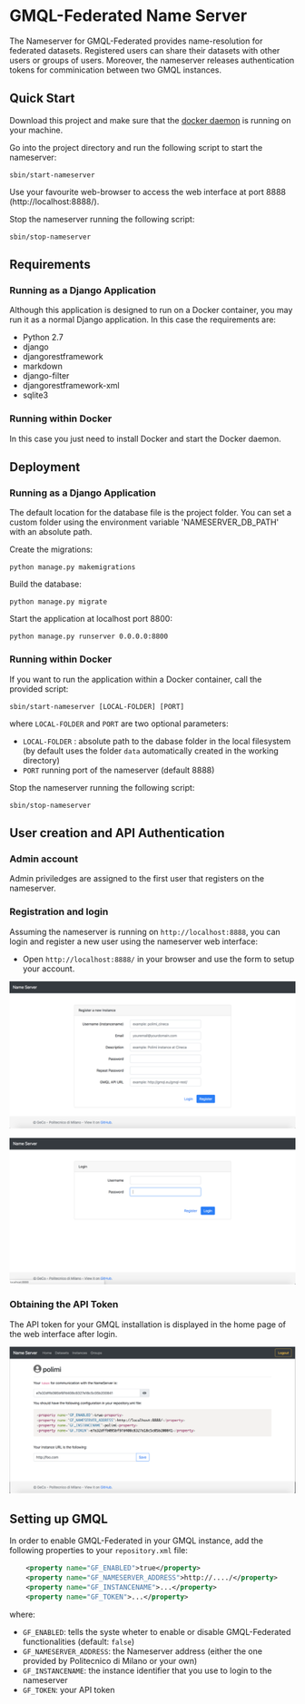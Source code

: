 # GMQL-Federated Name Server
The Nameserver for GMQL-Federated provides name-resolution for federated datasets. Registered users can share their datasets with other users or groups of users. Moreover, the nameserver releases authentication tokens for comminication between two GMQL instances.

## Quick Start
Download this project and make sure that the <a href="https://docs.docker.com/v17.09/engine/admin/" target="_blank">docker daemon</a> is running on your machine. 

Go into the project directory and run the following script to start the nameserver:
```
sbin/start-nameserver
```
Use your favourite web-browser to access the web interface at port 8888 (http://localhost:8888/).

Stop the nameserver running the following script: 
```
sbin/stop-nameserver
```

## Requirements
### Running as a Django Application
Although this application is designed to run on a Docker container, you may run it as a normal Django application. 
In this case the requirements are:
- Python 2.7
- django
- djangorestframework 
- markdown 
- django-filter
- djangorestframework-xml
- sqlite3

### Running within Docker
In this case you just need to install Docker and start the Docker daemon.

## Deployment

### Running as a Django Application

The default location for the database file is the project folder. 
You can set a custom folder using the environment variable 'NAMESERVER_DB_PATH' with an absolute path.

Create the migrations: 
```
python manage.py makemigrations
```
Build the database:
```
python manage.py migrate
  ```
Start the application at localhost port 8800:
```
python manage.py runserver 0.0.0.0:8800
```

### Running within Docker
If you want to run the application within a Docker container, call the provided script:
```
sbin/start-nameserver [LOCAL-FOLDER] [PORT]
```
where `LOCAL-FOLDER` and `PORT` are two optional parameters:
- `LOCAL-FOLDER` : absolute path to the dabase folder in the local filesystem (by default uses the folder `data` automatically created in the working directory)
- `PORT` running port of the nameserver (default 8888)

Stop the nameserver running the following script:
```
sbin/stop-nameserver
```

## User creation and API Authentication
### Admin account
Admin priviledges are assigned to the first user that registers on the nameserver. 
### Registration and login
Assuming the nameserver is running on `http://localhost:8888`, you can login and register a new user using the nameserver web interface:

- Open `http://localhost:8888/` in your browser and use the form to setup your account.


![signup](https://github.com/DEIB-GECO/GMQL-FederatedNS/raw/master/screenshots/signup.png)

![login](https://github.com/DEIB-GECO/GMQL-FederatedNS/raw/master/screenshots/login.png)



### Obtaining the API Token
The API token for your GMQL installation is displayed in the home page of the web interface after login.

![signup](https://github.com/DEIB-GECO/GMQL-FederatedNS/raw/master/screenshots/home.png)

## Setting up GMQL
In order to enable GMQL-Federated in your GMQL instance, add the following properties to your `repository.xml` file:
``` XML
    <property name="GF_ENABLED">true</property>
    <property name="GF_NAMESERVER_ADDRESS">http://..../</property>
    <property name="GF_INSTANCENAME">...</property>
    <property name="GF_TOKEN">...</property>
```

where: 
- `GF_ENABLED`: tells the syste wheter to enable or disable GMQL-Federated  functionalities (default: `false`)
- `GF_NAMESERVER_ADDRESS`: the Nameserver address (either the one provided by Politecnico di Milano or your own)
- `GF_INSTANCENAME`: the instance identifier that you use to login to the nameserver 
- `GF_TOKEN`: your API token


